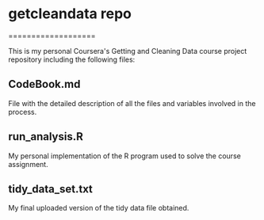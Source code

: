 # getcleandata repo
===================

This is my personal Coursera's Getting and Cleaning Data course project repository including the following files:

CodeBook.md
-----------
File with the detailed description of all the files and variables involved in the process.

run_analysis.R
--------------
My personal implementation of the R program used to solve the course assignment.

tidy_data_set.txt
-----------------
My final uploaded version of the tidy data file obtained.
